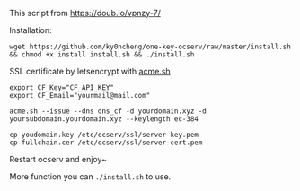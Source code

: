 This script from https://doub.io/vpnzy-7/

Installation:

```
wget https://github.com/ky0ncheng/one-key-ocserv/raw/master/install.sh && chmod +x install install.sh && ./install.sh
```

SSL certificate by letsencrypt with [acme.sh](https://acme.sh)

```
export CF_Key="CF_API_KEY"
export CF_Email="yourmail@mail.com"

acme.sh --issue --dns dns_cf -d yourdomain.xyz -d yoursubdomain.yourdomain.xyz --keylength ec-384

cp youdomain.key /etc/ocserv/ssl/server-key.pem
cp fullchain.cer /etc/ocserv/ssl/server-cert.pem
```

Restart ocserv and enjoy~

More function you can `./install.sh` to use.

